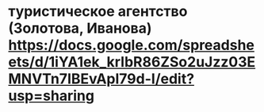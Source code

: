 # туристическое агентство (Золотова, Иванова) https://docs.google.com/spreadsheets/d/1iYA1ek_krIbR86ZSo2uJzz03EMNVTn7IBEvApl79d-I/edit?usp=sharing
